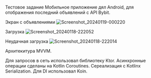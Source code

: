 Тестовое задание
Мобильное приложение дял Android, для отображения последний объявлений с API Bybit.

Экран с объявлениями
![Screenshot_20240119-000220](https://github.com/Terokon1/TestList/assets/75003805/25c7553c-c463-4e65-a239-85fa7c2767be)

Загрузка
![Screenshot_20240118-222052](https://github.com/Terokon1/TestList/assets/75003805/dcce1250-e8ee-41e4-aa95-a464d16cc855)

Неудачная загрузка
![Screenshot_20240118-222014](https://github.com/Terokon1/TestList/assets/75003805/8902ac0c-57fb-453a-81fc-304cfe7ce7dc)

Архитекитура MVVM. 

Для запросов в сеть использовал библиотеку Ktor. Асинхронные операции сделаны на Kotlin Coroutines. Сереализация с Kotlinx Serialization.
Для DI использовал Koin.
